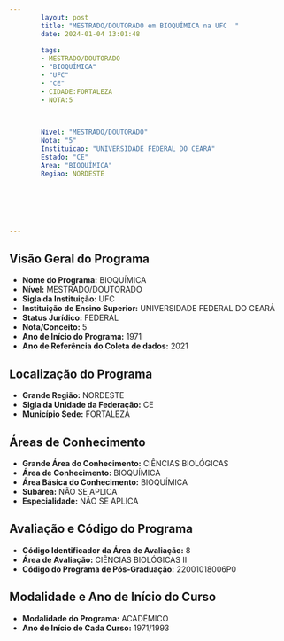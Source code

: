 ```yaml
---
        layout: post
        title: "MESTRADO/DOUTORADO em BIOQUÍMICA na UFC  "
        date: 2024-01-04 13:01:48
     
        tags:
        - MESTRADO/DOUTORADO
        - "BIOQUÍMICA"
        - "UFC"
        - "CE"
        - CIDADE:FORTALEZA
        - NOTA:5
        
       

        Nivel: "MESTRADO/DOUTORADO"
        Nota: "5"
        Instituicao: "UNIVERSIDADE FEDERAL DO CEARÁ"
        Estado: "CE"
        Area: "BIOQUÍMICA"
        Regiao: NORDESTE
        
        
        
        
        
        
---
```

## Visão Geral do Programa
- **Nome do Programa:** BIOQUÍMICA
- **Nível:** MESTRADO/DOUTORADO
- **Sigla da Instituição:** UFC
- **Instituição de Ensino Superior:** UNIVERSIDADE FEDERAL DO CEARÁ
- **Status Jurídico:** FEDERAL
- **Nota/Conceito:** 5
- **Ano de Início do Programa:** 1971
- **Ano de Referência do Coleta de dados:** 2021

## Localização do Programa
- **Grande Região:** NORDESTE
- **Sigla da Unidade da Federação:** CE
- **Município Sede:** FORTALEZA

## Áreas de Conhecimento
- **Grande Área do Conhecimento:** CIÊNCIAS BIOLÓGICAS
- **Área de Conhecimento:** BIOQUÍMICA
- **Área Básica do Conhecimento:** BIOQUÍMICA
- **Subárea:** NÃO SE APLICA
- **Especialidade:** NÃO SE APLICA

## Avaliação e Código do Programa
- **Código Identificador da Área de Avaliação:** 8
- **Área de Avaliação:** CIÊNCIAS BIOLÓGICAS II
- **Código do Programa de Pós-Graduação:** 22001018006P0


## Modalidade e Ano de Início do Curso
- **Modalidade do Programa:** ACADÊMICO
- **Ano de Início de Cada Curso:** 1971/1993
